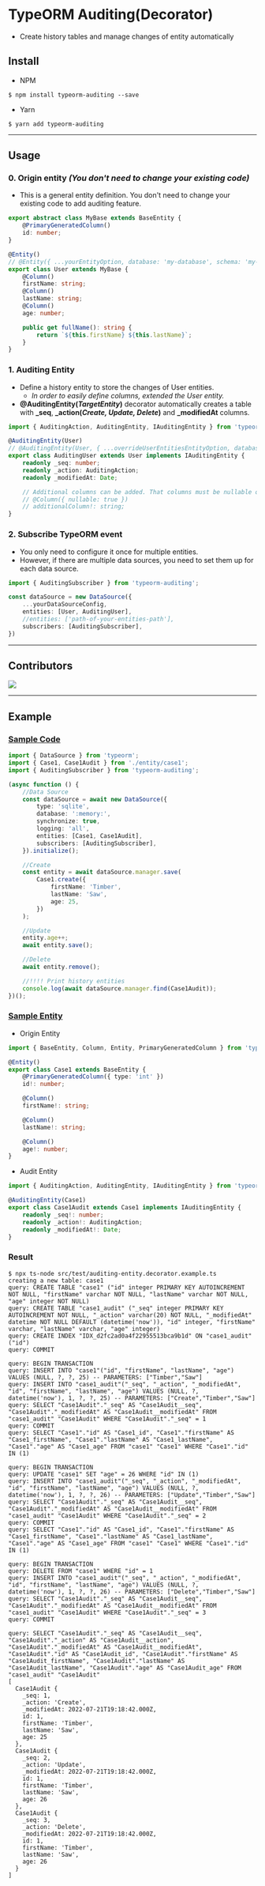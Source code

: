 # TypeORM Auditing(Decorator)
- Create history tables and manage changes of entity automatically

## Install
- NPM
```shell
$ npm install typeorm-auditing --save
```

- Yarn
```shell
$ yarn add typeorm-auditing
```

----

## Usage
### 0. Origin entity *(You don't need to change your existing code)*
- This is a general entity definition. You don't need to change your existing code to add auditing feature.
```typescript
export abstract class MyBase extends BaseEntity {
    @PrimaryGeneratedColumn()
    id: number;
}

@Entity()
// @Entity({ ...yourEntityOption, database: 'my-database', schema: 'my-schema' })
export class User extends MyBase {
    @Column()
    firstName: string;
    @Column()
    lastName: string;
    @Column()
    age: number;

    public get fullName(): string {
        return `${this.firstName} ${this.lastName}`;
    }
}
```

### 1. Auditing Entity
- Define a history entity to store the changes of User entities.
  - *In order to easily define columns, extended the User entity.*
- **@AuditingEntity(*TargetEntity*)** decorator automatically creates a table with **_seq**, **_action(*Create, Update, Delete*)** and **_modifiedAt** columns.
```typescript
import { AuditingAction, AuditingEntity, IAuditingEntity } from 'typeorm-auditing'; 

@AuditingEntity(User)
// @AuditingEntity(User, { ...overrideUserEntitiesEntityOption, database: 'my-database', schema: 'my-schema' })
export class AuditingUser extends User implements IAuditingEntity {
    readonly _seq: number;
    readonly _action: AuditingAction;
    readonly _modifiedAt: Date;

    // Additional columns can be added. That columns must be nullable or a value must be entered via @BeforeInsert.
    // @Column({ nullable: true })
    // additionalColumn!: string;
}
```

### 2. Subscribe TypeORM event
- You only need to configure it once for multiple entities.
- However, if there are multiple data sources, you need to set them up for each data source.
```typescript
import { AuditingSubscriber } from 'typeorm-auditing';

const dataSource = new DataSource({
    ...yourDataSourceConfig,
    entities: [User, AuditingUser],
    //entities: ['path-of-your-entities-path'],
    subscribers: [AuditingSubscriber],
})
```

----

## Contributors
<a href="https://github.com/kibae/typeorm-auditing/graphs/contributors">
  <img src="https://contrib.rocks/image?repo=kibae/typeorm-auditing" />
</a>

----

## Example

### [Sample Code](https://github.com/kibae/typeorm-auditing/blob/main/src/test/auditing-entity.decorator.example.ts)
```typescript
import { DataSource } from 'typeorm';
import { Case1, Case1Audit } from './entity/case1';
import { AuditingSubscriber } from 'typeorm-auditing';

(async function () {
    //Data Source
    const dataSource = await new DataSource({
        type: 'sqlite',
        database: ':memory:',
        synchronize: true,
        logging: 'all',
        entities: [Case1, Case1Audit],
        subscribers: [AuditingSubscriber],
    }).initialize();

    //Create
    const entity = await dataSource.manager.save(
        Case1.create({
            firstName: 'Timber',
            lastName: 'Saw',
            age: 25,
        })
    );

    //Update
    entity.age++;
    await entity.save();

    //Delete
    await entity.remove();

    //!!!! Print history entities
    console.log(await dataSource.manager.find(Case1Audit));
})();
```

### [Sample Entity](https://github.com/kibae/typeorm-auditing/blob/main/src/test/entity/case1.ts)
- Origin Entity
```typescript
import { BaseEntity, Column, Entity, PrimaryGeneratedColumn } from 'typeorm';

@Entity()
export class Case1 extends BaseEntity {
    @PrimaryGeneratedColumn({ type: 'int' })
    id!: number;

    @Column()
    firstName!: string;

    @Column()
    lastName!: string;

    @Column()
    age!: number;
}
```

- Audit Entity
```typescript
import { AuditingAction, AuditingEntity, IAuditingEntity } from 'typeorm-auditing';

@AuditingEntity(Case1)
export class Case1Audit extends Case1 implements IAuditingEntity {
    readonly _seq!: number;
    readonly _action!: AuditingAction;
    readonly _modifiedAt!: Date;
}
```

### Result

```shell
$ npx ts-node src/test/auditing-entity.decorator.example.ts 
creating a new table: case1
query: CREATE TABLE "case1" ("id" integer PRIMARY KEY AUTOINCREMENT NOT NULL, "firstName" varchar NOT NULL, "lastName" varchar NOT NULL, "age" integer NOT NULL)
query: CREATE TABLE "case1_audit" ("_seq" integer PRIMARY KEY AUTOINCREMENT NOT NULL, "_action" varchar(20) NOT NULL, "_modifiedAt" datetime NOT NULL DEFAULT (datetime('now')), "id" integer, "firstName" varchar, "lastName" varchar, "age" integer)
query: CREATE INDEX "IDX_d2fc2ad0a4f22955513bca9b1d" ON "case1_audit" ("id") 
query: COMMIT

query: BEGIN TRANSACTION
query: INSERT INTO "case1"("id", "firstName", "lastName", "age") VALUES (NULL, ?, ?, 25) -- PARAMETERS: ["Timber","Saw"]
query: INSERT INTO "case1_audit"("_seq", "_action", "_modifiedAt", "id", "firstName", "lastName", "age") VALUES (NULL, ?, datetime('now'), 1, ?, ?, 25) -- PARAMETERS: ["Create","Timber","Saw"]
query: SELECT "Case1Audit"."_seq" AS "Case1Audit__seq", "Case1Audit"."_modifiedAt" AS "Case1Audit__modifiedAt" FROM "case1_audit" "Case1Audit" WHERE "Case1Audit"."_seq" = 1
query: COMMIT
query: SELECT "Case1"."id" AS "Case1_id", "Case1"."firstName" AS "Case1_firstName", "Case1"."lastName" AS "Case1_lastName", "Case1"."age" AS "Case1_age" FROM "case1" "Case1" WHERE "Case1"."id" IN (1)

query: BEGIN TRANSACTION
query: UPDATE "case1" SET "age" = 26 WHERE "id" IN (1)
query: INSERT INTO "case1_audit"("_seq", "_action", "_modifiedAt", "id", "firstName", "lastName", "age") VALUES (NULL, ?, datetime('now'), 1, ?, ?, 26) -- PARAMETERS: ["Update","Timber","Saw"]
query: SELECT "Case1Audit"."_seq" AS "Case1Audit__seq", "Case1Audit"."_modifiedAt" AS "Case1Audit__modifiedAt" FROM "case1_audit" "Case1Audit" WHERE "Case1Audit"."_seq" = 2
query: COMMIT
query: SELECT "Case1"."id" AS "Case1_id", "Case1"."firstName" AS "Case1_firstName", "Case1"."lastName" AS "Case1_lastName", "Case1"."age" AS "Case1_age" FROM "case1" "Case1" WHERE "Case1"."id" IN (1)

query: BEGIN TRANSACTION
query: DELETE FROM "case1" WHERE "id" = 1
query: INSERT INTO "case1_audit"("_seq", "_action", "_modifiedAt", "id", "firstName", "lastName", "age") VALUES (NULL, ?, datetime('now'), 1, ?, ?, 26) -- PARAMETERS: ["Delete","Timber","Saw"]
query: SELECT "Case1Audit"."_seq" AS "Case1Audit__seq", "Case1Audit"."_modifiedAt" AS "Case1Audit__modifiedAt" FROM "case1_audit" "Case1Audit" WHERE "Case1Audit"."_seq" = 3
query: COMMIT

query: SELECT "Case1Audit"."_seq" AS "Case1Audit__seq", "Case1Audit"."_action" AS "Case1Audit__action", "Case1Audit"."_modifiedAt" AS "Case1Audit__modifiedAt", "Case1Audit"."id" AS "Case1Audit_id", "Case1Audit"."firstName" AS "Case1Audit_firstName", "Case1Audit"."lastName" AS "Case1Audit_lastName", "Case1Audit"."age" AS "Case1Audit_age" FROM "case1_audit" "Case1Audit"
[
  Case1Audit {
    _seq: 1,
    _action: 'Create',
    _modifiedAt: 2022-07-21T19:18:42.000Z,
    id: 1,
    firstName: 'Timber',
    lastName: 'Saw',
    age: 25
  },
  Case1Audit {
    _seq: 2,
    _action: 'Update',
    _modifiedAt: 2022-07-21T19:18:42.000Z,
    id: 1,
    firstName: 'Timber',
    lastName: 'Saw',
    age: 26
  },
  Case1Audit {
    _seq: 3,
    _action: 'Delete',
    _modifiedAt: 2022-07-21T19:18:42.000Z,
    id: 1,
    firstName: 'Timber',
    lastName: 'Saw',
    age: 26
  }
]

```